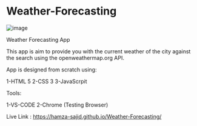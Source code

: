 # Weather-Forecasting

![image](https://user-images.githubusercontent.com/20709155/126453940-7f05ceff-8f5b-49dd-bbfc-d7d2342946f1.png)

Weather Forecasting App

This app is aim to provide you with the current weather of the city  against the search using the openweathermap.org API.

App is designed from scratch using:

1-HTML 5
2-CSS 3
3-JavaScrpit

Tools:

1-VS-CODE
2-Chrome (Testing Browser)

Live Link : https://hamza-sajid.github.io/Weather-Forecasting/
